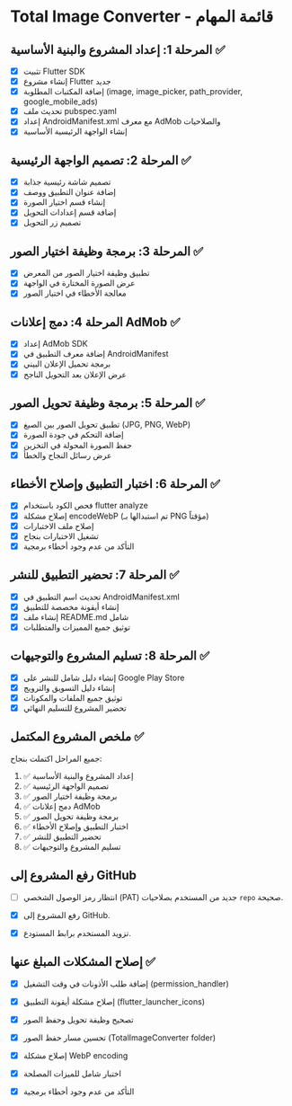 # Total Image Converter - قائمة المهام

## المرحلة 1: إعداد المشروع والبنية الأساسية ✅
- [x] تثبيت Flutter SDK
- [x] إنشاء مشروع Flutter جديد
- [x] إضافة المكتبات المطلوبة (image, image_picker, path_provider, google_mobile_ads)
- [x] تحديث ملف pubspec.yaml
- [x] إعداد AndroidManifest.xml مع معرف AdMob والصلاحيات
- [x] إنشاء الواجهة الرئيسية الأساسية

## المرحلة 2: تصميم الواجهة الرئيسية ✅
- [x] تصميم شاشة رئيسية جذابة
- [x] إضافة عنوان التطبيق ووصف
- [x] إنشاء قسم اختيار الصورة
- [x] إضافة قسم إعدادات التحويل
- [x] تصميم زر التحويل

## المرحلة 3: برمجة وظيفة اختيار الصور ✅
- [x] تطبيق وظيفة اختيار الصور من المعرض
- [x] عرض الصورة المختارة في الواجهة
- [x] معالجة الأخطاء في اختيار الصور

## المرحلة 4: دمج إعلانات AdMob ✅
- [x] إعداد AdMob SDK
- [x] إضافة معرف التطبيق في AndroidManifest
- [x] برمجة تحميل الإعلان البيني
- [x] عرض الإعلان بعد التحويل الناجح

## المرحلة 5: برمجة وظيفة تحويل الصور ✅
- [x] تطبيق تحويل الصور بين الصيغ (JPG, PNG, WebP)
- [x] إضافة التحكم في جودة الصورة
- [x] حفظ الصورة المحولة في التخزين
- [x] عرض رسائل النجاح والخطأ

## المرحلة 6: اختبار التطبيق وإصلاح الأخطاء ✅
- [x] فحص الكود باستخدام flutter analyze
- [x] إصلاح مشكلة encodeWebP (تم استبدالها بـ PNG مؤقتاً)
- [x] إصلاح ملف الاختبارات
- [x] تشغيل الاختبارات بنجاح
- [x] التأكد من عدم وجود أخطاء برمجية

## المرحلة 7: تحضير التطبيق للنشر ✅
- [x] تحديث اسم التطبيق في AndroidManifest.xml
- [x] إنشاء أيقونة مخصصة للتطبيق
- [x] إنشاء ملف README.md شامل
- [x] توثيق جميع المميزات والمتطلبات

## المرحلة 8: تسليم المشروع والتوجيهات ✅
- [x] إنشاء دليل شامل للنشر على Google Play Store
- [x] إنشاء دليل التسويق والترويج
- [x] توثيق جميع الملفات والمكونات
- [x] تحضير المشروع للتسليم النهائي

## ملخص المشروع المكتمل ✅
جميع المراحل اكتملت بنجاح:
1. ✅ إعداد المشروع والبنية الأساسية
2. ✅ تصميم الواجهة الرئيسية  
3. ✅ برمجة وظيفة اختيار الصور
4. ✅ دمج إعلانات AdMob
5. ✅ برمجة وظيفة تحويل الصور
6. ✅ اختبار التطبيق وإصلاح الأخطاء
7. ✅ تحضير التطبيق للنشر
8. ✅ تسليم المشروع والتوجيهات



## رفع المشروع إلى GitHub
- [ ] انتظار رمز الوصول الشخصي (PAT) جديد من المستخدم بصلاحيات `repo` صحيحة.
- [x] رفع المشروع إلى GitHub.
- [x] تزويد المستخدم برابط المستودع.


## إصلاح المشكلات المبلغ عنها ✅
- [x] إضافة طلب الأذونات في وقت التشغيل (permission_handler)
- [x] إصلاح مشكلة أيقونة التطبيق (flutter_launcher_icons)
- [x] تصحيح وظيفة تحويل وحفظ الصور
- [x] تحسين مسار حفظ الصور (TotalImageConverter folder)
- [x] إصلاح مشكلة WebP encoding
- [x] اختبار شامل للميزات المصلحة
- [x] التأكد من عدم وجود أخطاء برمجية

